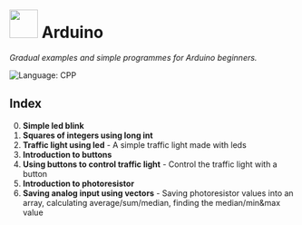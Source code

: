 # <img src="https://brandslogos.com/wp-content/uploads/images/large/arduino-logo-1.png" width="50"/> Arduino

*Gradual examples and simple programmes for Arduino beginners.*

![Language: CPP](https://img.shields.io/badge/Language-C%2B%2B-ff69b4) 

## Index

0. **Simple led blink**
1. **Squares of integers using long int** 
2. **Traffic light using led** - A simple traffic light made with leds
3. **Introduction to buttons**
4. **Using buttons to control traffic light** - Control the traffic light with a button
5. **Introduction to photoresistor**
6. **Saving analog input using vectors** - Saving photoresistor values into an array, calculating average/sum/median, finding the median/min&max value
